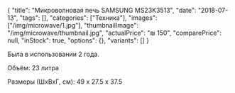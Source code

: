 {
    "title": "Микроволновая печь SAMSUNG MS23K3513",
    "date": "2018-07-13",
    "tags": [],
    "categories": ["Техника"],
    "images": ["/img/microwave/1.jpg"],
    "thumbnailImage": "/img/microwave/thumbnail.jpg",
    "actualPrice": "₪ 150",
    "comparePrice": null,
    "inStock": true,
    "options": {},
    "variants": []
}

Была в использовании 2 года. 

Объём: 23 литра

Размеры (ШхВхГ, см): 49 х 27.5 х 37.5

